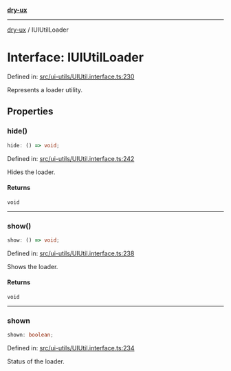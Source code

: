 [**dry-ux**](../README.md)

***

[dry-ux](../README.md) / IUIUtilLoader

# Interface: IUIUtilLoader

Defined in: [src/ui-utils/UIUtil.interface.ts:230](https://github.com/navedr/dry-ux/blob/f464198215bbdbf8f80dadda55a7d0d7eeb0411c/src/ui-utils/UIUtil.interface.ts#L230)

Represents a loader utility.

## Properties

### hide()

```ts
hide: () => void;
```

Defined in: [src/ui-utils/UIUtil.interface.ts:242](https://github.com/navedr/dry-ux/blob/f464198215bbdbf8f80dadda55a7d0d7eeb0411c/src/ui-utils/UIUtil.interface.ts#L242)

Hides the loader.

#### Returns

`void`

***

### show()

```ts
show: () => void;
```

Defined in: [src/ui-utils/UIUtil.interface.ts:238](https://github.com/navedr/dry-ux/blob/f464198215bbdbf8f80dadda55a7d0d7eeb0411c/src/ui-utils/UIUtil.interface.ts#L238)

Shows the loader.

#### Returns

`void`

***

### shown

```ts
shown: boolean;
```

Defined in: [src/ui-utils/UIUtil.interface.ts:234](https://github.com/navedr/dry-ux/blob/f464198215bbdbf8f80dadda55a7d0d7eeb0411c/src/ui-utils/UIUtil.interface.ts#L234)

Status of the loader.
